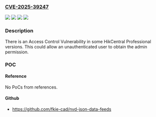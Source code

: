 ### [CVE-2025-39247](https://cve.mitre.org/cgi-bin/cvename.cgi?name=CVE-2025-39247)
![](https://img.shields.io/static/v1?label=Product&message=HikCentral%20Professional&color=blue)
![](https://img.shields.io/static/v1?label=Version&message=Version%20V3.0.0%20&color=brightgreen)
![](https://img.shields.io/static/v1?label=Version&message=Versions%20between%20V2.3.1%20and%20V2.6.2%20&color=brightgreen)
![](https://img.shields.io/static/v1?label=Vulnerability&message=n%2Fa&color=blue)

### Description

There is an Access Control Vulnerability in some HikCentral Professional versions. This could allow an unauthenticated user to obtain the admin permission.

### POC

#### Reference
No PoCs from references.

#### Github
- https://github.com/fkie-cad/nvd-json-data-feeds

